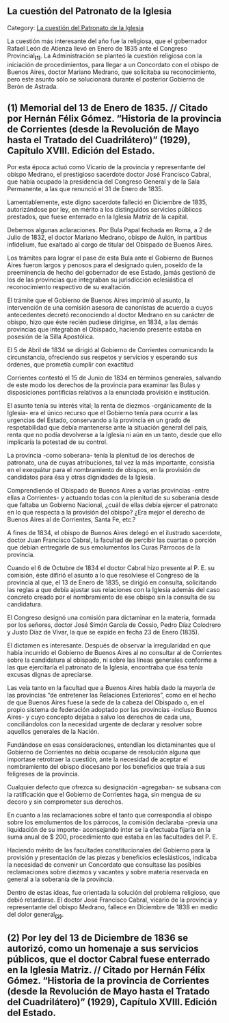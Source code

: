 ## La cuestión del Patronato de la Iglesia

Category: [La cuestión del Patronato de la Iglesia](http://descubrircorrientes.com.ar/2012/index.php/3816-historia-desde-1814-hasta-la-guerra-de-la-triple-alianza/de-fernandez-blanco-a-atienza-ordenamiento-estadual-1821-1837/atienza-fija-la-orientacion-politica-de-su-gobierno/la-cuestion-del-patronato-de-la-iglesia)

La cuestión más interesante del año fue la religiosa, que el gobernador Rafael León de Atienza llevó en Enero de 1835 ante el Congreso Provincial<sub><strong>(1)</strong></sub>. La Administración se planteó la cuestión religiosa con la iniciación de procedimientos, para llegar a un Concordato con el obispo de Buenos Aires, doctor Mariano Medrano, que solicitaba su reconocimiento, pero este asunto sólo se solucionará durante el posterior Gobierno de Berón de Astrada.

## **(1)** Memorial del 13 de Enero de 1835. // Citado por Hernán Félix Gómez. “Historia de la provincia de Corrientes (desde la Revolución de Mayo hasta el Tratado del Cuadrilátero)” (1929), Capítulo XVIII. Edición del Estado.

Por esta época actuó como Vicario de la provincia y representante del obispo Medrano, el prestigioso sacerdote doctor José Francisco Cabral, que había ocupado la presidencia del Congreso General y de la Sala Permanente, a las que renunció el 31 de Enero de 1835.

Lamentablemente, este digno sacerdote falleció en Diciembre de 1835, autorizándose por ley, en mérito a los distinguidos servicios públicos prestados, que fuese enterrado en la Iglesia Matriz de la capital.

Debemos algunas aclaraciones. Por Bula Papal fechada en Roma, a 2 de Julio de 1832, el doctor Mariano Medrano, obispo de Aulón, in partibus infidelium, fue exaltado al cargo de titular del Obispado de Buenos Aires.

Los trámites para lograr el pase de esta Bula ante el Gobierno de Buenos Aires fueron largos y penosos para el designado quien, poseído de la preeminencia de hecho del gobernador de ese Estado, jamás gestionó de los de las provincias que integraban su jurisdicción eclesiástica el reconocimiento respectivo de su exaltación.

El trámite que el Gobierno de Buenos Aires imprimió al asunto, la intervención de una comisión asesora de canonistas de acuerdo a cuyos antecedentes decretó reconociendo al doctor Medrano en su carácter de obispo, hizo que éste recién pudiese dirigirse, en 1834, a las demás provincias que integraban el Obispado, haciendo presente estaba en posesión de la Silla Apostólica.

El 5 de Abril de 1834 se dirigió al Gobierno de Corrientes comunicando la circunstancia, ofreciendo sus respetos y servicios y esperando sus órdenes, que prometía cumplir con exactitud

Corrientes contestó el 15 de Junio de 1834 en términos generales, salvando de este modo los derechos de la provincia para examinar las Bulas y disposiciones pontificias relativas a la enunciada provisión e institución.

El asunto tenía su interés vital; la renta de diezmos -orgánicamente de la Iglesia- era el único recurso que el Gobierno tenía para ocurrir a las urgencias del Estado, conservando a la provincia en un grado de respetabilidad que debía mantenerse ante la situación general del país, renta que no podía devolverse a la Iglesia ni aún en un tanto, desde que ello implicaría la potestad de su control.

La provincia -como soberana- tenía la plenitud de los derechos de patronato, una de cuyas atribuciones, tal vez la más importante, consistía en el exequátur para el nombramiento de obispos, en la provisión de candidatos para ésa y otras dignidades de la Iglesia.

Comprendiendo el Obispado de Buenos Aires a varias provincias -entre ellas a Corrientes- y actuando todas con la plenitud de su soberanía desde que faltaba un Gobierno Nacional, ¿cuál de ellas debía ejercer el patronato en lo que respecta a la provisión del obispo? ¿Era mejor el derecho de Buenos Aires al de Corrientes, Santa Fe, etc.?

A fines de 1834, el obispo de Buenos Aires delegó en el ilustrado sacerdote, doctor Juan Francisco Cabral, la facultad de percibir las cuartas o porción que debían entregarle de sus emolumentos los Curas Párrocos de la provincia.

Cuando el 6 de Octubre de 1834 el doctor Cabral hizo presente al P. E. su comisión, éste difirió el asunto a lo que resolviese el Congreso de la provincia al que, el 13 de Enero de 1835, se dirigió en consulta, solicitando las reglas a que debía ajustar sus relaciones con la Iglesia además del caso concreto creado por el nombramiento de ese obispo sin la consulta de su candidatura.

El Congreso designó una comisión para dictaminar en la materia, formada por los señores, doctor José Simón García de Cossio, Pedro Díaz Colodrero y Justo Díaz de Vivar, la que se expide en fecha 23 de Enero (1835).

El dictamen es interesante. Después de observar la irregularidad en que había incurrido el Gobierno de Buenos Aires al no consultar al de Corrientes sobre la candidatura al obispado, ni sobre las líneas generales conforme a las que ejercitaría el patronato de la Iglesia, encontraba que ésa tenía excusas dignas de apreciarse.

Las veía tanto en la facultad que a Buenos Aires había dado la mayoría de las provincias “de entretener las Relaciones Exteriores”, como en el hecho de que Buenos Aires fuese la sede de la cabeza del Obispado o, en el propio sistema de federación adoptado por las provincias -incluso Buenos Aires- y cuyo concepto dejaba a salvo los derechos de cada una, conciliándolos con la necesidad urgente de declarar y resolver sobre aquellos generales de la Nación.

Fundándose en esas consideraciones, entendían los dictaminantes que el Gobierno de Corrientes no debía ocuparse de resolución alguna que importase retrotraer la cuestión, ante la necesidad de aceptar el nombramiento del obispo diocesano por los beneficios que traía a sus feligreses de la provincia.

Cualquier defecto que ofrezca su designación -agregaban- se subsana con la ratificación que el Gobierno de Corrientes haga, sin mengua de su decoro y sin comprometer sus derechos.

En cuanto a las reclamaciones sobre el tanto que correspondía al obispo sobre los emolumentos de los párrocos, la comisión declaraba -previa una liquidación de su importe- aconsejando ínter se la efectuaba fijarla en la suma anual de $ 200, procedimiento que estaba en las facultades del P. E.

Haciendo mérito de las facultades constitucionales del Gobierno para la provisión y presentación de las piezas y beneficios eclesiásticos, indicaba la necesidad de convenir un Concordato que consultase las posibles reclamaciones sobre diezmos y vacantes y sobre materia reservada en general a la soberanía de la provincia.

Dentro de estas ideas, fue orientada la solución del problema religioso, que debió retardarse. El doctor José Francisco Cabral, vicario de la provincia y representante del obispo Medrano, fallece en Diciembre de 1838 en medio del dolor general<sub><strong>(2)</strong></sub>.

## **(2)** Por ley del 13 de Diciembre de 1836 se autorizó, como un homenaje a sus servicios públicos, que el doctor Cabral fuese enterrado en la Iglesia Matriz. // Citado por Hernán Félix Gómez. “Historia de la provincia de Corrientes (desde la Revolución de Mayo hasta el Tratado del Cuadrilátero)” (1929), Capítulo XVIII. Edición del Estado.